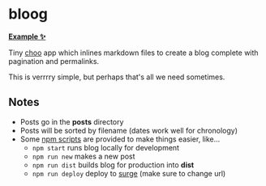 # bloog

[**Example ✨**](http://bloog.surge.sh/)

Tiny [choo](https://github.com/yoshuawuyts/choo) app which inlines markdown files to create a blog complete with pagination and permalinks.

This is verrrry simple, but perhaps that's all we need sometimes.

## Notes

- Posts go in the **posts** directory
- Posts will be sorted by filename (dates work well for chronology)
- Some [npm scripts]() are provided to make things easier, like...
  - `npm start` runs blog locally for development
  - `npm run new` makes a new post
  - `npm run dist` builds blog for production into **dist**
  - `npm run deploy` deploy to [surge](http://surge.sh/) (make sure to change url)
